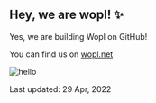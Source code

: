 ## Hey, we are wopl! ✨

Yes, we are building Wopl on GitHub!

You can find us on [wopl.net](https://wopl.net)

![hello](https://media0.giphy.com/media/3ogwFGEHrVxusDbDjO/giphy.gif)

Last updated: 29 Apr, 2022

